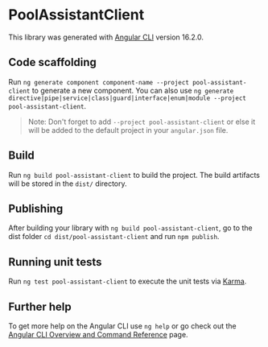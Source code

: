 # PoolAssistantClient

This library was generated with [Angular CLI](https://github.com/angular/angular-cli) version 16.2.0.

## Code scaffolding

Run `ng generate component component-name --project pool-assistant-client` to generate a new component. You can also use `ng generate directive|pipe|service|class|guard|interface|enum|module --project pool-assistant-client`.
> Note: Don't forget to add `--project pool-assistant-client` or else it will be added to the default project in your `angular.json` file. 

## Build

Run `ng build pool-assistant-client` to build the project. The build artifacts will be stored in the `dist/` directory.

## Publishing

After building your library with `ng build pool-assistant-client`, go to the dist folder `cd dist/pool-assistant-client` and run `npm publish`.

## Running unit tests

Run `ng test pool-assistant-client` to execute the unit tests via [Karma](https://karma-runner.github.io).

## Further help

To get more help on the Angular CLI use `ng help` or go check out the [Angular CLI Overview and Command Reference](https://angular.io/cli) page.

